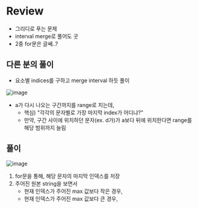 # Review
- 그리디로 푸는 문제
- interval merge로 풀어도 굿
- 2중 for문은 글쎄..?

## 다른 분의 풀이
- 요소별 indices를 구하고 merge interval 하듯 풀이

![image](https://github.com/eunbileeme/algorithm/assets/103405457/0e7f7f95-57fa-4438-9a10-099b08314501)

- a가 다시 나오는 구간까지를 range로 치는데,
  - 핵심) "각각의 문자별로 가장 마지막 index가 어디냐?"
  - 만약, 구간 사이에 위치하던 문자(ex. d가)가 a보다 뒤에 위치한다면 range를 해당 범위까지 늘림
 
## 풀이
![image](https://github.com/eunbileeme/algorithm/assets/103405457/8ca796ee-0ab7-4c3b-ac97-62eeb46a39ae)

1. for문을 통해, 해당 문자의 마지막 인덱스를 저장
2. 주어진 원본 string을 보면서
   - 현재 인덱스가 주어진 max 값보다 작은 경우, 
   - 현재 인덱스가 주어진 max 값보다 큰 경우,
  

